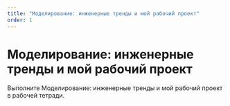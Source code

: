```yaml
---
title: "Моделирование: инженерные тренды и мой рабочий проект"
order: 1
---
```


# Моделирование: инженерные тренды и мой рабочий проект

Выполните Моделирование: инженерные тренды и мой рабочий проект в рабочей тетради.